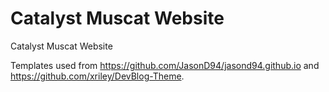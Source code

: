 # Catalyst Muscat Website
Catalyst Muscat Website

Templates used from https://github.com/JasonD94/jasond94.github.io and https://github.com/xriley/DevBlog-Theme.
